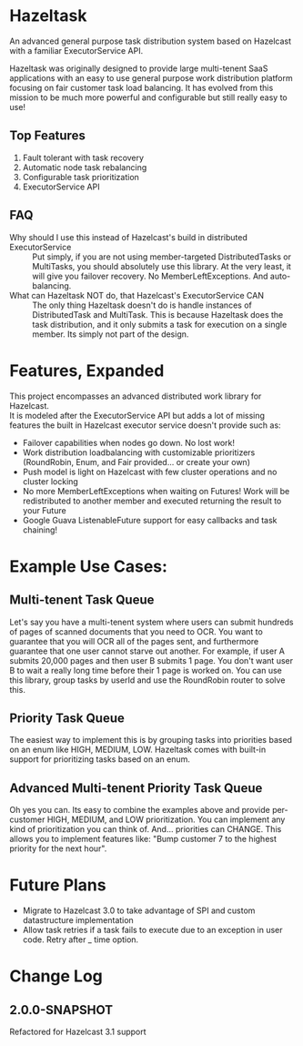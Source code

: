 Hazeltask
==============
An advanced general purpose task distribution system based on Hazelcast with a familiar ExecutorService API.

Hazeltask was originally designed to provide large multi-tenent SaaS applications with an easy to use general purpose work distribution platform focusing on fair customer task load balancing.  It has evolved from this mission to be much more powerful and configurable but still really easy to use!

Top Features
-------------
1.  Fault tolerant with task recovery
2.  Automatic node task rebalancing
3.  Configurable task prioritization
4.  ExecutorService API

FAQ
-------------
<dl>
  <dt>Why should I use this instead of Hazelcast's build in distributed ExecutorService</dt>
  <dd>Put simply, if you are not using member-targeted DistributedTasks or MultiTasks, you should absolutely use this library.  At the very least, it will give you failover recovery.  No MemberLeftExceptions.  And auto-balancing.</dd>
  <dt>What can Hazeltask NOT do, that Hazelcast's ExecutorService CAN</dt>
  <dd>The only thing Hazeltask doesn't do is handle instances of DistributedTask and MultiTask.  This is because Hazeltask does the task distribution, and it only submits a task for execution on a single member.  Its simply not part of the design.</dd>
</dl>

Features, Expanded
==============
This project encompasses an advanced distributed work library for Hazelcast.  
It is modeled after the ExecutorService API but adds a lot of missing features 
the built in Hazelcast executor service doesn't provide such as:
- Failover capabilities when nodes go down.  No lost work!
- Work distribution loadbalancing with customizable prioritizers (RoundRobin, Enum, and Fair provided... or create your own)
- Push model is light on Hazelcast with few cluster operations and no cluster locking
- No more MemberLeftExceptions when waiting on Futures!  Work will be redistributed to another member and executed returning the result to your Future
- Google Guava ListenableFuture support for easy callbacks and task chaining!

Example Use Cases:
==============

Multi-tenent Task Queue
------------------------
Let's say you have a multi-tenent system where users can submit hundreds of pages 
of scanned documents that you need to OCR.  You want to guarantee that you will OCR 
all of the pages sent, and furthermore guarantee that one user cannot starve out another.
For example, if user A submits 20,000 pages and then user B submits 1 page.  You don't want 
user B to wait a really long time before their 1 page is worked on.  You can use this library, 
group tasks by userId and use the RoundRobin router to solve this.

Priority Task Queue
----------------------
The easiest way to implement this is by grouping tasks into priorities based on an enum like HIGH, MEDIUM, LOW.  Hazeltask comes with 
built-in support for prioritizing tasks based on an enum.

Advanced Multi-tenent Priority Task Queue
------------------------------------------
Oh yes you can.  Its easy to combine the examples above and provide per-customer HIGH, MEDIUM, and LOW prioritization.  You can 
implement any kind of prioritization you can think of.  And... priorities can CHANGE.  This allows you to implement features like:
"Bump customer 7 to the highest priority for the next hour".


Future Plans
=============
- Migrate to Hazelcast 3.0 to take advantage of SPI and custom datastructure implementation
- Allow task retries if a task fails to execute due to an exception in user code.  Retry after _ time option.


Change Log
===============

2.0.0-SNAPSHOT
---------------
Refactored for Hazelcast 3.1 support